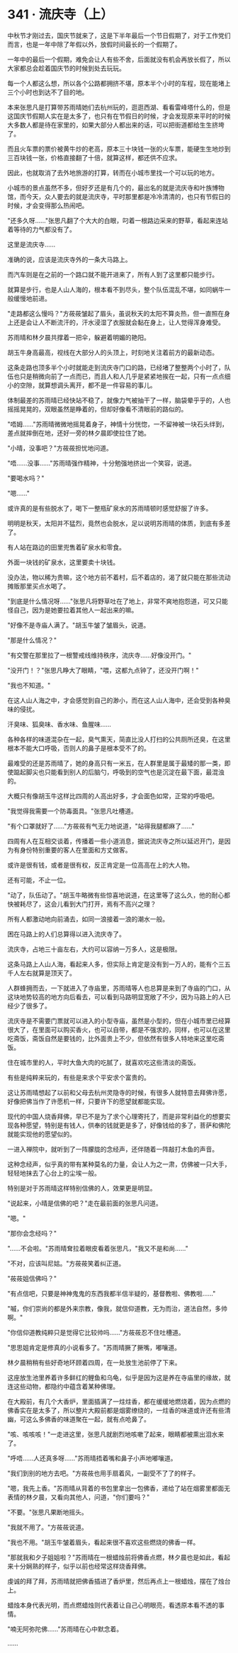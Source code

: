<link rel="stylesheet" href="../styles/text.css" />
<h1>341 · 流庆寺（上）</h1>

中秋节才刚过去，国庆节就来了，这是下半年最后一个节日假期了，对于工作党们而言，也是一年中除了年假以外，放假时间最长的一个假期了。

一年中的最后一个假期，难免会让人有些不舍，后面就没有机会再放长假了，所以大家都总会趁着国庆节的时候到处去玩玩。

每一个人都这么想，所以各个公路都拥挤不堪，原本半个小时的车程，现在能堵上三个小时也到达不了目的地。

本来张思凡是打算带苏雨晴她们去杭州玩的，逛逛西湖、看看雷峰塔什么的，但是这国庆节假期人实在是太多了，也只有在节假日的时候，才会发现原来平时的时候大多数人都是待在家里的，如果大部分人都出来的话，可以把街道都给生生挤垮了。

而且火车票的票价被黄牛炒的老高，原本三十块钱一张的火车票，能硬生生地炒到三百块钱一张，价格直接翻了十倍，就算这样，都还供不应求。

因此，也就取消了去外地旅游的打算，转而在小城市里找一个可以玩的地方。

小城市的景点虽然不多，但好歹还是有几个的，最出名的就是流庆寺和叶族博物馆，而今天，众人要去的就是流庆寺，平时那里都是冷冷清清的，也只有节假日的时候，才会变得那么热闹吧。

"还多久呀……"张思凡翻了个大大的白眼，叼着一根路边采来的野草，看起来连站着等待的力气都没有了。

这里是流庆寺……

准确的说，应该是流庆寺外的一条大马路上。

而汽车则是在之前的一个路口就不能开进来了，所有人到了这里都只能步行。

就算是步行，也是人山人海的，根本看不到尽头，整个队伍混乱不堪，如同蜗牛一般缓慢地前进。

"走路都这么慢吗？"方莜莜皱起了眉头，虽说秋天的太阳不算炎热，但一直照在身上还是会让人不断流汗的，汗水浸湿了衣服就会黏在身上，让人觉得浑身难受。

苏雨晴和林夕晨共撑着一把伞，躲避着明媚的艳阳。

胡玉牛身高最高，视线在大部分人的头顶上，时刻地关注着前方的最新动态。

这条走路也顶多半个小时就能走到流庆寺门口的路，已经堵了整整两个小时了，队伍也只是稍微向前了一点而已，而且人和人几乎是紧紧地挨在一起，只有一点点细小的空隙，就算想调头离开，都不是一件容易的事儿。

体制最差的苏雨晴已经快站不稳了，就像力气被抽干了一样，脑袋晕乎乎的，人也摇摇晃晃的，双眼虽然是睁着的，但却好像看不清眼前的路似的。

"唔姆……"苏雨晴微微地摇晃着身子，神情十分恍惚，一不留神被一块石头绊到，差点就摔倒在地，还好一旁的林夕晨即使拉住了她。

"小晴，没事吧？"方莜莜担忧地问道。

"唔……没事……"苏雨晴强作精神，十分勉强地挤出一个笑容，说道。

"要喝水吗？"

"嗯……"

或许真的是有些脱水了，喝下一整瓶矿泉水的苏雨晴顿时感觉舒服了许多。

明明是秋天，太阳并不猛烈，竟然也会脱水，足以说明苏雨晴的体质，到底有多差了。

有人站在路边的田里兜售着矿泉水和零食。

外面一块钱的矿泉水，这里要卖十块钱。

没办法，物以稀为贵嘛，这个地方前不着村，后不着店的，渴了就只能在那些流动摊贩那里买点水喝了。

"到底是什么情况呀……"张思凡将野草吐在了地上，非常不爽地抱怨道，可又只能怪自己，因为是她要拉着其他人一起出来的嘛。

"好像不是寺庙人满了。"胡玉牛皱了皱眉头，说道。

"那是什么情况？"

"有交警在那里拉了一根警戒线维持秩序，流庆寺……好像没开门。"

"没开门！？"张思凡睁大了眼睛，"喂，这都九点钟了，还没开门啊！"

"我也不知道。"

在这人山人海之中，才会感觉到自己的渺小，而在这人山人海中，还会受到各种臭味的侵扰。

汗臭味、狐臭味、香水味、鱼腥味……

各种各样的味道混杂在一起，臭气熏天，简直比没人打扫的公共厕所还臭，在这里根本不能大口呼吸，否则人的鼻子是根本受不了的。

最难受的还是苏雨晴了，她的身高只有一米五，在人群里是属于最矮的那一类，即使踮起脚尖也只能看到别人的后脑勺，呼吸到的空气也是沉淀在最下面，最混浊的。

大概只有像胡玉牛这样比四周的人高出好多，才会面色如常，正常的呼吸吧。

"我觉得我需要一个防毒面具。"张思凡吐槽道。

"有个口罩就好了……"方莜莜有气无力地说道，"站得我腿都麻了……"

四周有人在互相交谈着，传播着一些小道消息，据说流庆寺之所以延迟开门，是因为有身份特别重要的客人在里面和方丈做客。

或许是很有钱，或者是很有权，反正肯定是一位高高在上的大人物。

还有可能，不止一位。

"动了，队伍动了。"胡玉牛略微有些惊喜地说道，在这里等了这么久，他的耐心都快被耗尽了，这会儿看到大门打开，焉有不高兴之理？

所有人都激动地向前涌去，如同一浪接着一浪的潮水一般。

困在马路上的人们总算得以进入流庆寺了。

流庆寺，占地三十亩左右，大约可以容纳一万多人，这是极限。

这条马路上人山人海，看起来人多，但实际上肯定是没有到一万人的，能有个三五千人左右就算是顶天了。

人群蜂拥而去，一下就进入了寺庙里，苏雨晴等人也总算是来到了寺庙的门口，从这块地势较高的地方向后看去，可以看到马路明显宽敞了不少，因为马路上的人已经少了很多了。

流庆寺是不需要门票就可以进入的小型寺庙，虽然是小型的，但在小城市里已经算很大了，在里面可以购买香火，也可以自带，都是不强求的，同样，也可以在这里吃斋饭，斋饭自然是要钱的，比外面贵上不少，但依然有很多人特地来这里吃斋饭。

住在城市里的人，平时大鱼大肉的吃腻了，就喜欢吃这些清淡的斋饭。

有些是纯粹来玩的，有些是来求个平安求个富贵的。

这让苏雨晴想起了以前和父母去杭州灵隐寺的时候，有很多人就特意去拜佛许愿，好像把佛当作了许愿机一样，只要许下的愿望就都能实现。

现代的中国人烧香拜佛，早已不是为了求个心理寄托了，而是非常利益化的想要实现各种愿望，特别是有钱人，供奉的钱就更是多了，好像钱给的多了，菩萨和佛陀就能实现他的愿望似的。

一进入禅院中，就听到了一阵朦胧的念经声，还伴随着一阵敲打木鱼的声音。

这种念经声，似乎真的带有某种莫名的力量，会让人为之一肃，仿佛被一只大手，轻轻地抹去了心台上的尘埃一般。

特别是对于苏雨晴这样特别信佛的人，效果更是明显。

"说起来，小晴是信佛的吧？"走在最前面的张思凡问道。

"嗯。"

"那你会念经吗？"

"……不会啦。"苏雨晴耷拉着眼皮看着张思凡，"我又不是和尚……"

"不对，应该叫尼姑。"方莜莜笑着纠正道。

"莜莜姐信佛吗？"

"有点信吧，只要是神神鬼鬼的东西我都半信半疑的，基督教啦、佛教啦……"

"嘁，你们崇尚的都是外来宗教，像我，就信仰道教，无为而治，道法自然，多帅啊。"

"你信仰道教纯粹只是觉得它比较帅吗……"方莜莜忍不住吐槽道。

"思思姐肯定是修真的小说看多了。"苏雨晴撅了撅嘴，嘟嚷道。

林夕晨稍稍有些好奇地环顾着四周，在一处放生池前停了下来。

这座放生池里养着许多鲜红的鲤鱼和乌龟，似乎是因为这是养在寺庙里的缘故，就连这些动物，都隐约中蕴含着某种佛理。

在大殿前，有几个大香炉，里面插满了一炷炷香，都在缓缓地燃烧着，因为点燃的佛香实在是太多了，所以整片大殿前都是烟雾缭绕的，一炷香的味道或许还有些清幽，可这么多佛香的味道聚在一起，就有点呛鼻了。

"咳、咳咳咳！"一走进这里，张思凡就剧烈地咳嗽了起来，眼睛都被熏出泪水来了。

"呼唔……人还真多呀……"苏雨晴捂着嘴和鼻子小声地嘟嚷道。

"我们到别的地方去吧。"方莜莜也用手扇着风，一副受不了了的样子。

"嗯，我先上香。"苏雨晴从背着的书包里拿出一包佛香，递给了站在烟雾里都面无表情的林夕晨，又看向其他人，问道，"你们要吗？"

"不要。"张思凡果断地摇头。

"我就不用了。"方莜莜说道。

"我也不用。"胡玉牛皱着眉头，看起来很不喜欢这些燃烧的佛香一样。

"那就我和夕子姐姐啦？"苏雨晴在一根蜡烛前将佛香点燃，林夕晨也是如此，看起来十分娴熟的样子，似乎以前也经常这样烧香拜佛。

虔诚的拜了拜，苏雨晴就把佛香插进了香炉里，然后再点上一根蜡烛，摆在了烛台上。

蜡烛本身代表光明，而点燃蜡烛则代表着让自己心明眼亮，看透原本看不透的事情。

"喃无阿弥陀佛……"苏雨晴在心中默念着。

……
